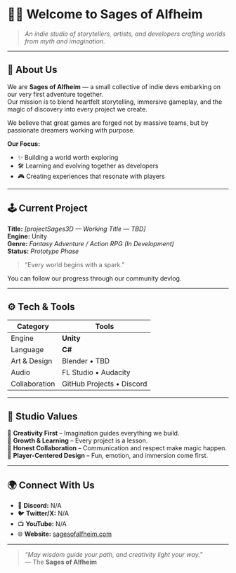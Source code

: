 # 🧙‍♂️ Welcome to **Sages of Alfheim**

> *An indie studio of storytellers, artists, and developers crafting worlds from myth and imagination.*

---

## 🌿 About Us

We are **Sages of Alfheim** — a small collective of indie devs embarking on our very first adventure together.  
Our mission is to blend heartfelt storytelling, immersive gameplay, and the magic of discovery into every project we create.

We believe that great games are forged not by massive teams, but by passionate dreamers working with purpose.

**Our Focus:**
- ✨ Building a world worth exploring  
- 🛠️ Learning and evolving together as developers  
- 🎮 Creating experiences that resonate with players  

---

## 🕹️ Current Project

**Title:** *[projectSages3D — Working Title — TBD]*  
**Engine:** Unity  
**Genre:** *Fantasy Adventure / Action RPG (In Development)*  
**Status:** *Prototype Phase*

> “Every world begins with a spark.”

You can follow our progress through our community devlog.

---

## ⚙️ Tech & Tools

| Category | Tools |
|-----------|-------|
| Engine | **Unity** |
| Language | **C#** |
| Art & Design | Blender • TBD |
| Audio | FL Studio • Audacity |
| Collaboration | GitHub Projects • Discord |

---

## 🧭 Studio Values

🌱 **Creativity First** – Imagination guides everything we build.  
🧠 **Growth & Learning** – Every project is a lesson.  
💬 **Honest Collaboration** – Communication and respect make magic happen.  
💫 **Player-Centered Design** – Fun, emotion, and immersion come first.  

---

## 🌍 Connect With Us

- 💬 **Discord:** N/A  
- 🐦 **Twitter/X:** N/A 
- 📺 **YouTube:** N/A  
- 🌐 **Website:** [sagesofalfheim.com](https://sagesofalfheim.com)

---

> *“May wisdom guide your path, and creativity light your way.”*  
> — The **Sages of Alfheim**
